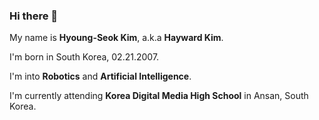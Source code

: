 ### Hi there 👋
My name is **Hyoung-Seok Kim**, a.k.a **Hayward Kim**.

I'm born in South Korea, 02.21.2007.

I'm into **Robotics** and **Artificial Intelligence**.

I'm currently attending **Korea Digital Media High School** in Ansan, South Korea.
